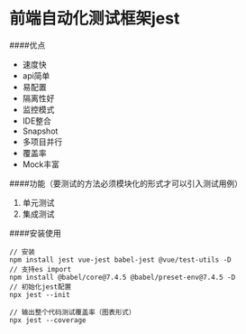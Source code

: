# 前端自动化测试框架jest

####优点

- 速度快
- api简单
- 易配置
- 隔离性好
- 监控模式
- IDE整合
- Snapshot
- 多项目并行
- 覆盖率
- Mock丰富

####功能（要测试的方法必须模块化的形式才可以引入测试用例）

1. 单元测试
2. 集成测试

####安装使用

```
// 安装
npm install jest vue-jest babel-jest @vue/test-utils -D
// 支持es import
npm install @babel/core@7.4.5 @babel/preset-env@7.4.5 -D
// 初始化jest配置
npx jest --init

// 输出整个代码测试覆盖率（图表形式）
npx jest --coverage


```



